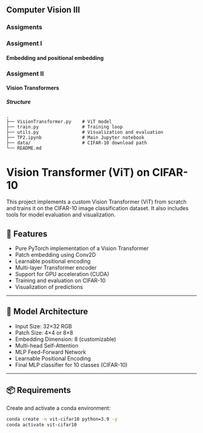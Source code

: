 ## Computer Vision III

### Assigments

### Assigment I

#### Embedding and positional embedding

### Assigment II

####  Vision Transformers

##### Structure

```
.
├── VisionTransformer.py    # ViT model
├── train.py                # Training loop
├── utils.py                # Visualization and evaluation
├── TP2.ipynb               # Main Jupyter notebook
├── data/                   # CIFAR-10 download path
└── README.md
```
# Vision Transformer (ViT) on CIFAR-10

This project implements a custom Vision Transformer (ViT) from scratch and trains it on the CIFAR-10 image classification dataset. It also includes tools for model evaluation and visualization.

## 🚀 Features

- Pure PyTorch implementation of a Vision Transformer
- Patch embedding using Conv2D
- Learnable positional encoding
- Multi-layer Transformer encoder
- Support for GPU acceleration (CUDA)
- Training and evaluation on CIFAR-10
- Visualization of predictions

---

## 🧠 Model Architecture

- Input Size: 32×32 RGB
- Patch Size: 4×4 or 8×8
- Embedding Dimension: 8 (customizable)
- Multi-head Self-Attention
- MLP Feed-Forward Network
- Learnable Positional Encoding
- Final MLP classifier for 10 classes (CIFAR-10)

---

## 📦 Requirements

Create and activate a conda environment:

```bash
conda create -n vit-cifar10 python=3.9 -y
conda activate vit-cifar10
